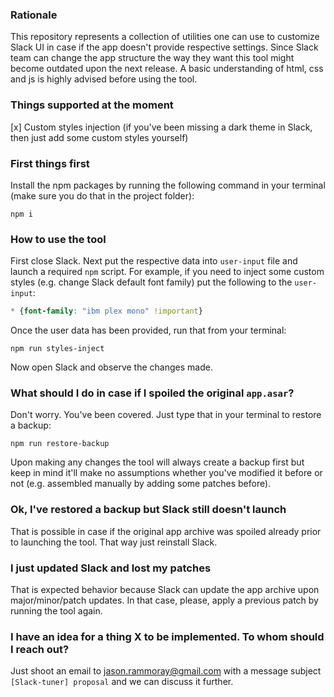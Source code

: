 ### Rationale
This repository represents a collection of utilities one can use to customize Slack UI in case if the app doesn't provide respective settings.
Since Slack team can change the app structure the way they want this tool might become outdated upon the next release.
A basic understanding of html, css and js is highly advised before using the tool.

### Things supported at the moment
[x] Custom styles injection (if you've been missing a dark theme in Slack, then just add some custom styles yourself)

### First things first
Install the npm packages by running the following command in your terminal (make sure you do that in the project folder):
```
npm i
```

### How to use the tool
First close Slack.
Next put the respective data into `user-input` file and launch a required `npm` script.
For example, if you need to inject some custom styles (e.g. change Slack default font family) put the following to the `user-input`:
```css
* {font-family: "ibm plex mono" !important}
```
Once the user data has been provided, run that from your terminal:
```
npm run styles-inject
```
Now open Slack and observe the changes made.

### What should I do in case if I spoiled the original `app.asar`?
Don't worry. You've been covered. Just type that in your terminal to restore a backup:
```
npm run restore-backup
```
Upon making any changes the tool will always create a backup first but keep in mind it'll make no assumptions whether you've modified it before or not (e.g. assembled manually by adding some patches before). 

### Ok, I've restored a backup but Slack still doesn't launch
That is possible in case if the original app archive was spoiled already prior to launching the tool.
That way just reinstall Slack.

### I just updated Slack and lost my patches
That is expected behavior because Slack can update the app archive upon major/minor/patch updates.
In that case, please, apply a previous patch by running the tool again.

### I have an idea for a thing X to be implemented. To whom should I reach out?
Just shoot an email to jason.rammoray@gmail.com with a message subject `[Slack-tuner] proposal` and we can discuss it further.
